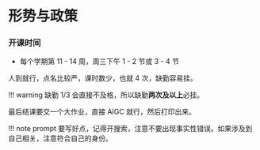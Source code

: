 # 形势与政策

### 开课时间
* 每个学期第 11 - 14 周，周三下午 1 - 2 节或 3 - 4 节

人到就行，点名比较严，课时数少，也就 4 次，缺勤容易挂。

!!! warning
    缺勤 1/3 会直接不及格，所以缺勤**两次及以上**必挂。

最后结课要交一个大作业，直接 AIGC 就行，然后打印出来。

!!! note
    prompt 要写好点，记得开搜索，注意不要出现事实性错误。如果涉及到自己相关，注意符合自己的身份。